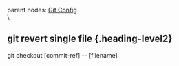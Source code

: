 parent nodes: [Git Config](Git%20Config.html)\
\

git revert single file {.heading-level2}
----------------------

git checkout [commit-ref] -- [filename]
